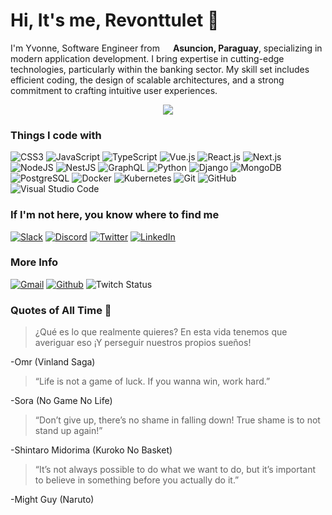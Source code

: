 # Hi, It's me, Revonttulet :wolf:
<p>I'm Yvonne, Software Engineer from <img src="https://cdn-icons-png.flaticon.com/512/630/630623.png" width="13"/> <b>Asuncion, Paraguay</b>, specializing in modern application development. I bring expertise in cutting-edge technologies, particularly within the banking sector. My skill set includes efficient coding, the design of scalable architectures, and a strong commitment to crafting intuitive user experiences.

</p>
<div id="header" align="center">
    <img src="https://media.giphy.com/media/VBc6l3CqQonqo/giphy.gif" widht="100"/>
</div>


### Things I code with
![CSS3](https://img.shields.io/badge/css3-%231572B6.svg?style=for-the-badge&logo=css3&logoColor=white)
![JavaScript](https://img.shields.io/badge/javascript-%23323330.svg?style=for-the-badge&logo=javascript&logoColor=%23F7DF1E)
![TypeScript](https://img.shields.io/badge/typescript-%23007ACC.svg?style=for-the-badge&logo=typescript&logoColor=white)
![Vue.js](https://img.shields.io/badge/vuejs-%2335495e.svg?style=for-the-badge&logo=vuedotjs&logoColor=%234FC08D)
![React.js](https://shields.io/badge/reactjs-black?logo=react&style=for-the-badge)
![Next.js](https://img.shields.io/badge/next.js-000000?style=for-the-badge&logo=nextdotjs&logoColor=white)
![NodeJS](https://img.shields.io/badge/node.js-6DA55F?style=for-the-badge&logo=node.js&logoColor=white)
![NestJS](https://img.shields.io/badge/nestjs-%23E0234E.svg?style=for-the-badge&logo=nestjs&logoColor=white)
![GraphQL](https://img.shields.io/badge/-GraphQL-E10098?style=for-the-badge&logo=graphql&logoColor=white)
![Python](https://img.shields.io/badge/python-3670A0?style=for-the-badge&logo=python&logoColor=ffdd54)
![Django](https://img.shields.io/badge/django-%23092E20.svg?style=for-the-badge&logo=django&logoColor=white)
![MongoDB](https://img.shields.io/badge/MongoDB-%234ea94b.svg?style=for-the-badge&logo=mongodb&logoColor=white)
![PostgreSQL](https://img.shields.io/badge/postgresql-4169e1?style=for-the-badge&logo=postgresql&logoColor=white)
![Docker](https://img.shields.io/badge/docker-%230db7ed.svg?style=for-the-badge&logo=docker&logoColor=white)
![Kubernetes](https://img.shields.io/badge/kubernetes-%23326ce5.svg?style=for-the-badge&logo=kubernetes&logoColor=white)
![Git](https://img.shields.io/badge/git-%23F05033.svg?style=for-the-badge&logo=git&logoColor=white)
![GitHub](https://img.shields.io/badge/github-%23121011.svg?style=for-the-badge&logo=github&logoColor=white)
![Visual Studio Code](https://img.shields.io/badge/Visual%20Studio%20Code-0078d7.svg?style=for-the-badge&logo=visual-studio-code&logoColor=white)


### If I'm not here, you know where to find me
<p>
  <a href="https://revonttulet.slack.com" target="_blank"><img alt="Slack" src="https://img.shields.io/badge/Slack-4A154B?style=for-the-badge&logo=slack&logoColor=white" /></a>
   <a href="https://discord.com/channels/@revonttulet" target="_blank"><img alt="Discord" src="https://img.shields.io/badge/Discord-%235865F2.svg?style=for-the-badge&logo=discord&logoColor=white" /></a>
  <a href="https://twitter.com/revonttulet" target="_blank"><img alt="Twitter" src="https://img.shields.io/badge/twitter-%231DA1F2.svg?&style=for-the-badge&logo=twitter&logoColor=white" /></a> 
  <a href="www.linkedin.com/in/yvonne-romero-ruiz" target="_blank"><img alt="LinkedIn" src="https://img.shields.io/badge/linkedin-%230077B5.svg?&style=for-the-badge&logo=linkedin&logoColor=white" /></a>

### More Info
<a href="http://revonttulet@gmail.com" target="_blank"><img alt="Gmail" src="https://img.shields.io/badge/Gmail-D14836?style=for-the-badge&logo=gmail&logoColor=white"/></a> 
<a href="https://github.com/revonttulet" target="_blank"><img alt="Github" src="https://img.shields.io/badge/GitHub-%2312100E.svg?&style=for-the-badge&logo=Github&logoColor=white" /></a> 
![Twitch Status](https://img.shields.io/twitch/status/revonttulet?logo=Twitch&style=for-the-badge)

### **Quotes of All Time** :stars:

>¿Qué es lo que realmente quieres? En esta vida tenemos que averiguar eso ¡Y perseguir nuestros propios sueños!  
>
-Omr (Vinland Saga)  

> “Life is not a game of luck. If you wanna win, work hard.”  
> 
-Sora (No Game No Life)  

>“Don’t give up, there’s no shame in falling down! True shame is to not stand up again!”  
>
-Shintaro Midorima (Kuroko No Basket)   

>“It’s not always possible to do what we want to do, but it’s important to believe in something before you actually do it.”  
>
-Might Guy (Naruto)  

